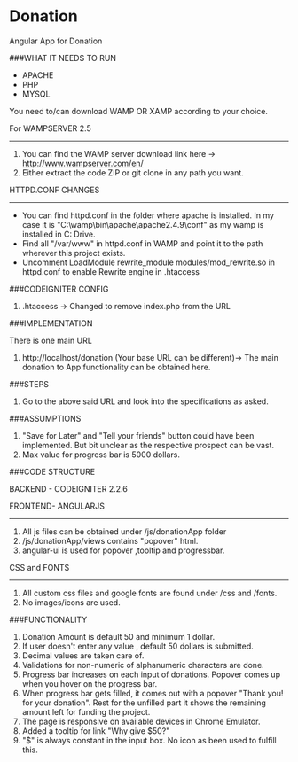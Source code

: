 # Donation
Angular App for Donation

###WHAT IT NEEDS TO RUN

* APACHE
* PHP
* MYSQL

You need to/can download WAMP OR XAMP according to your choice.

For WAMPSERVER 2.5
****
1. You can find the WAMP server download link here -> http://www.wampserver.com/en/ 
2. Either extract the code ZIP or git clone in any path you want.

HTTPD.CONF CHANGES
****

* You can find httpd.conf in the folder where apache is installed. In my case it is "C:\wamp\bin\apache\apache2.4.9\conf\" as my wamp is installed in C: Drive.
* Find all "/var/www" in httpd.conf in WAMP and point it to the path wherever this project exists. 
* Uncomment LoadModule rewrite_module modules/mod_rewrite.so in httpd.conf to enable Rewrite engine in .htaccess


###CODEIGNITER CONFIG

1. .htaccess -> Changed to remove index.php from the URL

###IMPLEMENTATION

There is one main URL

1. http://localhost/donation (Your base URL can be different)-> The main donation to App functionality can be obtained here.


###STEPS

1. Go to the above said URL and look into the specifications as asked.

###ASSUMPTIONS

1. "Save for Later" and "Tell your friends" button could have been implemented. But bit unclear as the respective prospect can be vast.
2. Max value for progress bar is 5000 dollars.

###CODE STRUCTURE

BACKEND - CODEIGNITER 2.2.6

FRONTEND- ANGULARJS
****

1. All js files can be obtained under /js/donationApp folder
2. /js/donationApp/views contains "popover" html.
3. angular-ui is used for popover ,tooltip and progressbar.

CSS and FONTS
****

1. All custom css files and google fonts are found under /css and /fonts.
2. No images/icons are used.

###FUNCTIONALITY

1. Donation Amount is default 50 and minimum 1 dollar.
2. If user doesn't enter any value , default 50 dollars is submitted.
3. Decimal values are taken care of.
4. Validations for non-numeric of alphanumeric characters are done.
5. Progress bar increases on each input of donations. Popover comes up when you hover on the progress bar.
6. When progress bar gets filled, it comes out with a popover "Thank you! for your donation". Rest for the unfilled part it shows the remaining amount left for funding the project.
7. The page is responsive on available devices in Chrome Emulator.
8. Added a tooltip for link "Why give $50?"
9. "$" is always constant in the input box. No icon as been used to fulfill this.



